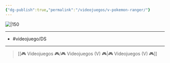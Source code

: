 ```yaml
---
{"dg-publish":true,"permalink":"/videojuegos/v-pokemon-ranger/"}
---
```



![|150](https://images.igdb.com/igdb/image/upload/t_cover_big/co1z5b.jpg)

---

- #videojuego/DS

---

> [[🎮 Videojuegos 🎮/🎮 Videojuegos (V) 🎮\|🎮 Videojuegos (V) 🎮]]